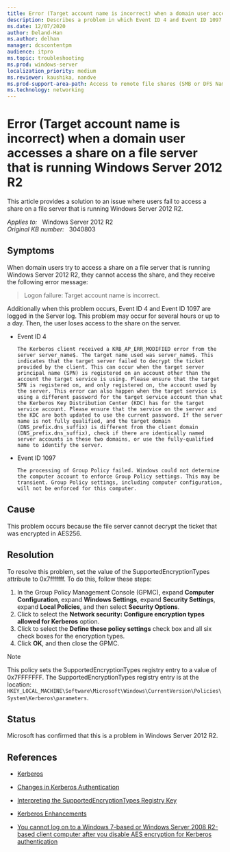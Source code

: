 ```yaml
---
title: Error (Target account name is incorrect) when a domain user accesses a share on a file server that is running Windows Server 2012 R2
description: Describes a problem in which Event ID 4 and Event ID 1097 are logged in the Server log. Provides a Resolution.
ms.date: 12/07/2020
author: Deland-Han
ms.author: delhan
manager: dcscontentpm
audience: itpro
ms.topic: troubleshooting
ms.prod: windows-server
localization_priority: medium
ms.reviewer: kaushika, nandve
ms.prod-support-area-path: Access to remote file shares (SMB or DFS Namespace)
ms.technology: networking
---
```

# Error (Target account name is incorrect) when a domain user accesses a share on a file server that is running Windows Server 2012 R2

This article provides a solution to an issue where users fail to access a share on a file server that is running Windows Server 2012 R2.

_Applies to:_ &nbsp; Windows Server 2012 R2  
_Original KB number:_ &nbsp; 3040803

## Symptoms

When domain users try to access a share on a file server that is running Windows Server 2012 R2, they cannot access the share, and they receive the following error message:

> Logon failure: Target account name is incorrect.

Additionally when this problem occurs, Event ID 4 and Event ID 1097 are logged in the Server log. This problem may occur for several hours or up to a day. Then, the user loses access to the share on the server.

- Event ID 4

  ```output
  The Kerberos client received a KRB_AP_ERR_MODIFIED error from the server server_name$. The target name used was server_name$. This indicates that the target server failed to decrypt the ticket provided by the client. This can occur when the target server principal name (SPN) is registered on an account other than the account the target service is using. Please ensure that the target SPN is registered on, and only registered on, the account used by the server. This error can also happen when the target service is using a different password for the target service account than what the Kerberos Key Distribution Center (KDC) has for the target service account. Please ensure that the service on the server and the KDC are both updated to use the current password. If the server name is not fully qualified, and the target domain (DNS_prefix.dns_suffix) is different from the client domain (DNS_prefix.dns_suffix), check if there are identically named server accounts in these two domains, or use the fully-qualified name to identify the server.
  ```

- Event ID 1097

  ```output
  The processing of Group Policy failed. Windows could not determine the computer account to enforce Group Policy settings. This may be transient. Group Policy settings, including computer configuration, will not be enforced for this computer.
  ```

## Cause

This problem occurs because the file server cannot decrypt the ticket that was encrypted in AES256.

## Resolution

To resolve this problem, set the value of the SupportedEncryptionTypes attribute to 0x7fffffff. To do this, follow these steps:

1. In the Group Policy Management Console (GPMC), expand **Computer Configuration**, expand **Windows Settings**, expand **Security Settings**, expand **Local Policies**, and then select **Security Options**.
2. Click to select the **Network security: Configure encryption types allowed for Kerberos** option.
3. Click to select the **Define these policy settings** check box and all six check boxes for the encryption types.
4. Click **OK**, and then close the GPMC.

> [!NOTE]
> This policy sets the SupportedEncryptionTypes registry entry to a value of 0x7FFFFFFF. The SupportedEncryptionTypes registry entry is at the location: `HKEY_LOCAL_MACHINE\Software\Microsoft\Windows\CurrentVersion\Policies\System\Kerberos\parameters`.

## Status

Microsoft has confirmed that this is a problem in Windows Server 2012 R2.

## References

- [Kerberos](/previous-versions/windows/it-pro/windows-server-2008-R2-and-2008/cc753173(v=ws.10))

- [Changes in Kerberos Authentication](/previous-versions/windows/it-pro/windows-server-2008-R2-and-2008/dd560670(v=ws.10))

- [Interpreting the SupportedEncryptionTypes Registry Key](/archive/blogs/petergu/interpreting-the-supportedencryptiontypes-registry-key)

- [Kerberos Enhancements](/previous-versions/windows/it-pro/windows-vista/cc749438(v=ws.10))

- [You cannot log on to a Windows 7-based or Windows Server 2008 R2-based client computer after you disable AES encryption for Kerberos authentication](https://support.microsoft.com/help/2768494)
